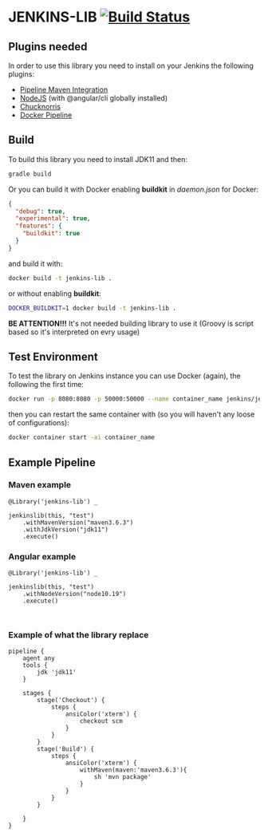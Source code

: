 JENKINS-LIB [![Build Status](https://travis-ci.org/paspao/jenkins-lib.svg?branch=master)](https://travis-ci.org/paspao/jenkins-lib)
===========

Plugins needed
--------------

In order to use this library you need to install on your Jenkins the following plugins:
 
* [Pipeline Maven Integration](https://plugins.jenkins.io/pipeline-maven/)
* [NodeJS](https://plugins.jenkins.io/nodejs/) (with @angular/cli globally installed)
* [Chucknorris](https://plugins.jenkins.io/chucknorris/)
* [Docker Pipeline](https://plugins.jenkins.io/docker-workflow/)



Build
-----

To build this library you need to install JDK11 and then:

```bash
gradle build
```

Or you can build it with Docker enabling **buildkit** in *daemon.json* for Docker:

```json
{
  "debug": true,
  "experimental": true,
  "features": {
    "buildkit": true
  }
}
```

and build it with:

```bash
docker build -t jenkins-lib . 
```

or without enabling **buildkit**:

```bash
DOCKER_BUILDKIT=1 docker build -t jenkins-lib .
```

**BE ATTENTION!!!** It's not needed building library to use it (Groovy is script based so it's interpreted on evry usage)


Test Environment
----------------

To test the library on Jenkins instance you can use Docker (again), the following the first time:

```bash
docker run -p 8080:8080 -p 50000:50000 --name container_name jenkins/jenkins:lts
```

then you can restart the same container with (so you will haven't any loose of configurations):

```bash
docker container start -ai container_name
```

Example Pipeline
----------------

### Maven example

```Jenkinsfile
@Library('jenkins-lib') _

jenkinslib(this, "test")
    .withMavenVersion("maven3.6.3")
    .withJdkVersion("jdk11")
    .execute()

```

### Angular example

```Jenkinsfile
@Library('jenkins-lib') _

jenkinslib(this, "test")
    .withNodeVersion("node10.19")
    .execute()



```

### Example of what the library replace

```
pipeline {
    agent any 
    tools {
        jdk 'jdk11'
    }
    
    stages {
        stage('Checkout') { 
            steps {
                ansiColor('xterm') {
                    checkout scm
                }
            }
        }
        stage('Build') { 
            steps {
                ansiColor('xterm') {
                    withMaven(maven:'maven3.6.3'){
                        sh 'mvn package'
                    }
                }
            }
        }
        
    }
}
```

